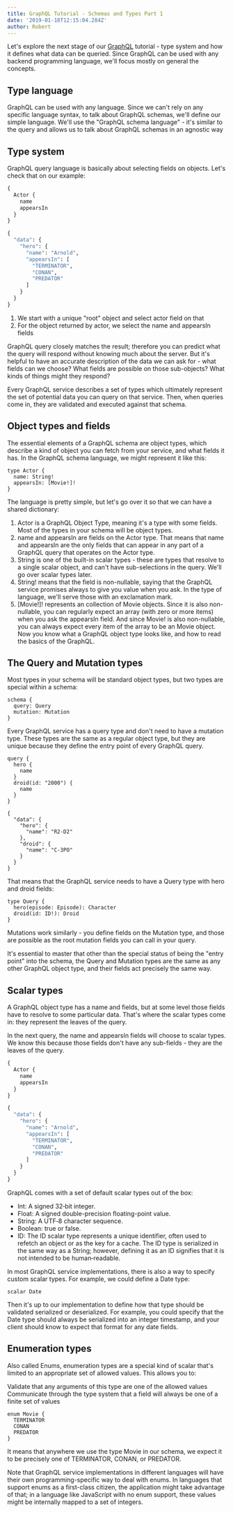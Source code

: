 ```yaml
---
title: GraphQL Tutorial - Schemas and Types Part 1
date: '2019-01-18T12:15:04.284Z'
author: Robert
---
```

Let's explore the next stage of our [GraphQL](https://graphqleditor.com/) tutorial -  type system and how it defines what data can be queried. Since GraphQL can be used with any backend programming language, we'll focus mostly on general the concepts.


## Type language 
GraphQL can be used with any language. Since we can't rely on any specific language syntax, to talk about GraphQL schemas, we'll define our simple language. We'll use the "GraphQL schema language" - it's similar to the query and allows us to talk about GraphQL schemas in an agnostic way

## Type system
GraphQL query language is basically about selecting fields on objects. Let's check that on our example:

```graphql
{
  Actor {
    name
    appearsIn
  }
}
```
```graphql
{
  "data": {
    "hero": {
      "name": "Arnold",
      "appearsIn": [
        "TERMINATOR",
        "CONAN",
        "PREDATOR"
      ]
    }
  }
}
```

1. We start with a unique "root" object and select actor field on that
2. For the object returned by actor, we select the name and appearsIn fields

GraphQL query closely matches the result; therefore you can predict what the query will respond without knowing much about the server. But it's helpful to have an accurate description of the data we can ask for - what fields can we choose? What fields are possible on those sub-objects? What kinds of things might they respond? 

Every GraphQL service describes a set of types which ultimately represent the set of potential data you can query on that service. Then, when queries come in, they are validated and executed against that schema.

## Object types and fields 
The essential elements of a GraphQL schema are object types, which describe a kind of object you can fetch from your service, and what fields it has. In the GraphQL schema language, we might represent it like this:

```
type Actor {
  name: String!
  appearsIn: [Movie!]!
}
```
The language is pretty simple, but let's go over it so that we can have a shared dictionary:

1. Actor is a GraphQL Object Type, meaning it's a type with some fields. Most of the types in your schema will be object types.
2. name and appearsIn are fields on the Actor type. That means that name and appearsIn are the only fields that can appear in any part of a GraphQL query that operates on the Actor type.
3. String is one of the built-in scalar types - these are types that resolve to a single scalar object, and can't have sub-selections in the query. We'll go over scalar types later.
4. String! means that the field is non-nullable, saying that the GraphQL service promises always to give you value when you ask. In the type of language, we'll serve those with an exclamation mark.
5. [Movie!]! represents an collection of Movie objects. Since it is also non-nullable, you can regularly expect an array (with zero or more items) when you ask the appearsIn field. And since Movie! is also non-nullable, you can always expect every item of the array to be an Movie object.
Now you know what a GraphQL object type looks like, and how to read the basics of the GraphQL.

## The Query and Mutation types
Most types in your schema will be standard object types, but two types are special within a schema:

```
schema {
  query: Query
  mutation: Mutation
}
```
Every GraphQL service has a query type and don't need to have a mutation type. These types are the same as a regular object type, but they are unique because they define the entry point of every GraphQL query.

```
query {
  hero {
    name
  }
  droid(id: "2000") {
    name
  }
}
```

```
{
  "data": {
    "hero": {
      "name": "R2-D2"
    },
    "droid": {
      "name": "C-3PO"
    }
  }
}
```
That means that the GraphQL service needs to have a Query type with hero and droid fields:

```
type Query {
  hero(episode: Episode): Character
  droid(id: ID!): Droid
}
```
Mutations work similarly - you define fields on the Mutation type, and those are possible as the root mutation fields you can call in your query.

It's essential to master that other than the special status of being the "entry point" into the schema, the Query and Mutation types are the same as any other GraphQL object type, and their fields act precisely the same way.

## Scalar types 
A GraphQL object type has a name and fields, but at some level those fields have to resolve to some particular data. That's where the scalar types come in: they represent the leaves of the query.

In the next query, the name and appearsIn fields will choose to scalar types. We know this because those fields don't have any sub-fields - they are the leaves of the query.

```graphql
{
  Actor {
    name
    appearsIn
  }
}
```
```graphql
{
  "data": {
    "hero": {
      "name": "Arnold",
      "appearsIn": [
        "TERMINATOR",
        "CONAN",
        "PREDATOR"
      ]
    }
  }
}
```

GraphQL comes with a set of default scalar types out of the box:

- Int: A signed 32‐bit integer.
- Float: A signed double-precision floating-point value.
- String: A UTF‐8 character sequence.
- Boolean: true or false.
- ID: The ID scalar type represents a unique identifier, often used to refetch an object or as the key for a cache. The ID type is serialized in the same way as a String; however, defining it as an ID signifies that it is not intended to be human‐readable.

In most GraphQL service implementations, there is also a way to specify custom scalar types. For example, we could define a Date type:

```
scalar Date
```
Then it's up to our implementation to define how that type should be validated serialized or deserialized. For example, you could specify that the Date type should always be serialized into an integer timestamp, and your client should know to expect that format for any date fields.

## Enumeration types 
Also called Enums, enumeration types are a special kind of scalar that's limited to an appropriate set of allowed values. This allows you to:

Validate that any arguments of this type are one of the allowed values
Communicate through the type system that a field will always be one of a finite set of values

```
enum Movie {
  TERMINATOR
  CONAN
  PREDATOR
}
```
It means that anywhere we use the type Movie in our schema, we expect it to be precisely one of TERMINATOR, CONAN, or PREDATOR.

Note that GraphQL service implementations in different languages will have their own programming-specific way to deal with enums. In languages that support enums as a first-class citizen, the application might take advantage of that; in a language like JavaScript with no enum support, these values might be internally mapped to a set of integers.